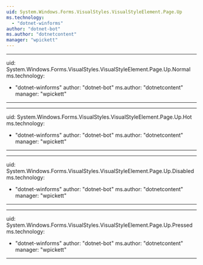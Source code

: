 ```yaml
---
uid: System.Windows.Forms.VisualStyles.VisualStyleElement.Page.Up
ms.technology: 
  - "dotnet-winforms"
author: "dotnet-bot"
ms.author: "dotnetcontent"
manager: "wpickett"
---
```


---
uid: System.Windows.Forms.VisualStyles.VisualStyleElement.Page.Up.Normal
ms.technology: 
  - "dotnet-winforms"
author: "dotnet-bot"
ms.author: "dotnetcontent"
manager: "wpickett"
---

---
uid: System.Windows.Forms.VisualStyles.VisualStyleElement.Page.Up.Hot
ms.technology: 
  - "dotnet-winforms"
author: "dotnet-bot"
ms.author: "dotnetcontent"
manager: "wpickett"
---

---
uid: System.Windows.Forms.VisualStyles.VisualStyleElement.Page.Up.Disabled
ms.technology: 
  - "dotnet-winforms"
author: "dotnet-bot"
ms.author: "dotnetcontent"
manager: "wpickett"
---

---
uid: System.Windows.Forms.VisualStyles.VisualStyleElement.Page.Up.Pressed
ms.technology: 
  - "dotnet-winforms"
author: "dotnet-bot"
ms.author: "dotnetcontent"
manager: "wpickett"
---
